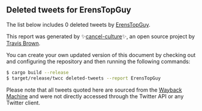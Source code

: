 ## Deleted tweets for ErensTopGuy

The list below includes 0 deleted tweets by
[ErensTopGuy](https://twitter.com/ErensTopGuy).



This report was generated by ✨[cancel-culture](https://github.com/travisbrown/cancel-culture)✨,
an open source project by [Travis Brown](https://twitter.com/travisbrown).

You can create your own updated version of this document by checking out and configuring the
repository and then running the following commands:

```bash
$ cargo build --release
$ target/release/twcc deleted-tweets --report ErensTopGuy
```

Please note that all tweets quoted here are sourced from the
[Wayback Machine](https://web.archive.org) and were not directly accessed through the Twitter API or
any Twitter client.

